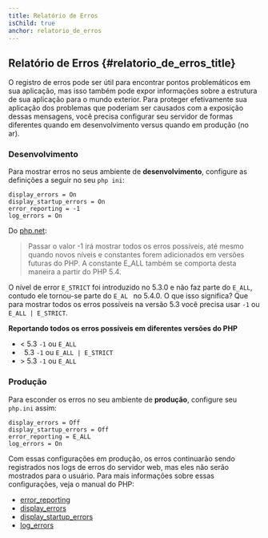 ```yaml
---
title: Relatório de Erros
isChild: true
anchor: relatorio_de_erros
---
```


## Relatório de Erros {#relatorio_de_erros_title}

O registro de erros pode ser útil para encontrar pontos problemáticos em sua aplicação, mas isso também pode expor
informações sobre a estrutura de sua aplicação para o mundo exterior. Para proteger efetivamente sua aplicação dos
problemas que poderiam ser causados com a exposição dessas mensagens, você precisa configurar seu servidor de formas
diferentes quando em desenvolvimento versus quando em produção (no ar).

### Desenvolvimento

Para mostrar erros no seus ambiente de <strong>desenvolvimento</strong>, configure as definições a seguir no seu `php
ini`:

    display_errors = On
    display_startup_errors = On
    error_reporting = -1
    log_errors = On

Do [php.net](http://php.net/manual/function.error-reporting.php):

> Passar o valor -1 irá mostrar todos os erros possíveis, até mesmo quando novos níveis e constantes forem adicionados 
em versões futuras do PHP. A constante E_ALL também se comporta desta maneira a partir do PHP 5.4.

O nível de error `E_STRICT` foi introduzido no 5.3.0 e não faz parte do `E_ALL`, contudo ele tornou-se parte do `E_AL
` no 5.4.0. O que isso significa?  Que para mostrar todos os erros possíveis na versão 5.3 você precisa usar `-1` ou 
`E_ALL | E_STRICT`. 

**Reportando todos os erros possíveis em diferentes versões do PHP**

* &lt; 5.3 `-1` ou `E_ALL`
* &nbsp; 5.3 `-1` ou `E_ALL | E_STRICT`
* &gt; 5.3 `-1` ou `E_ALL`

### Produção

Para esconder os erros no seu ambiente de <strong>produção</strong>, configure seu `php.ini` assim:

    display_errors = Off
    display_startup_errors = Off
    error_reporting = E_ALL
    log_errors = On

Com essas configurações em produção, os erros continuarão sendo registrados nos logs de erros do servidor web, mas
eles não serão mostrados para o usuário. Para mais informações sobre essas configurações, veja o manual do PHP:

* [error_reporting](http://www.php.net/manual/en/errorfunc.configuration.php#ini.error-reporting)
* [display_errors](http://www.php.net/manual/en/errorfunc.configuration.php#ini.display-errors)
* [display_startup_errors](http://php.net/manual/errorfunc.configuration.php#ini.display-startup-errors)
* [log_errors](http://www.php.net/manual/en/errorfunc.configuration.php#ini.log-errors)